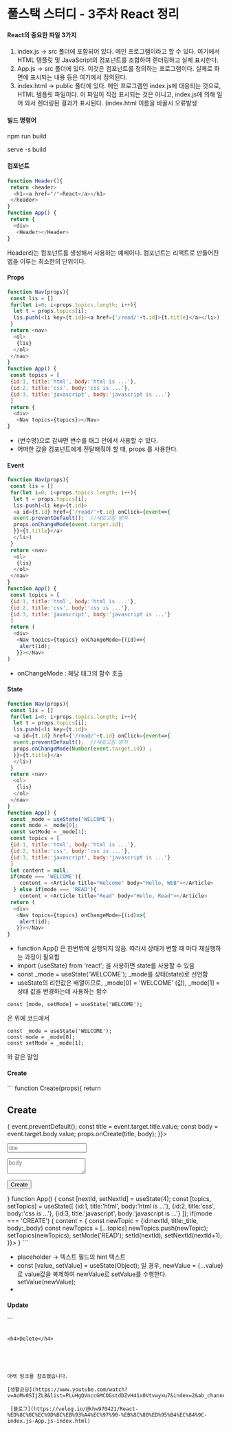 <h1>풀스택 스터디 - 3주차 React 정리 </h1>
<h4>React의 중요한 파일 3가지</h4>

1. index.js -> src 폴더에 포함되어 있다. 메인 프로그램이라고 할 수 있다. 여기에서 HTML 템플릿 및 JavaScript의 컴포넌트를 조합하여 렌더링하고 실제 표시한다.
2. App.js -> src 폴더에 있다. 이것은 컴포넌트를 정의하는 프로그램이다. 실제로 화면에 표시되는 내용 등은 여기에서 정의된다.
3. index.html -> public 폴더에 있다. 메인 프로그램인 index.js에 대응되는 것으로, HTML 템플릿 파일이다. 이 파일이 직접 표시되는 것은 아니고, index.js에 의해 일어 와서 렌더링된 결과가 표시된다. (index.html 이름을 바꿀시 오류발생
<h4>빌드 명령어</h4>
npm run build

serve -s build
<h4>컴포넌트</h4>

```javascript
function Header(){
 return <header>
  <h1><a href="/">React</a></h1>
 </header>
}
function App() {
 return {
  <div>
   <Header></Header>
}
```
Header라는 컴포넌트를 생성해서 사용하는 예제이다. 컴포넌트는 리액트로 만들어진 앱을 이루는 최소한의 단위이다. 

<h4>Props</h4>

```javascript
function Nav(props){
 const lis = []
 for(let i=0; i<props.topics.length; i++){
  let t = props.topics[i];
  lis.push(<li key={t.id}><a href={'/read/'+t.id}>{t.title}</a></li>)
 }
 return <nav>
  <ol>
   {lis}
  </ol>
 </nav>
}
function App() {
 const topics = [
 {id:1, title:'html', body:'html is ...'},
 {id:2, title:'css', body:'css is ...'},
 {id:3, title:'javascript', body:'javascript is ...'}
 ]
 return {
  <div>
   <Nav topics={topics}></Nav>
}
```

- {변수명}으로 감싸면 변수를 태그 안에서 사용할 수 있다. 
- 어떠한 값을 컴포넌트에게 전달해줘야 할 때, props 를 사용한다.

<h4>Event</h4>

```javascript
function Nav(props){
 const lis = []
 for(let i=0; i<props.topics.length; i++){
  let t = props.topics[i];
  lis.push(<li key={t.id}>
  <a id={t.id} href={'/read/'+t.id} onClick={event=>{
  event.preventDefault();  //새로고침 방지
  props.onChangeMode(event.target.id);
  }}>{t.title}</a>
  </li>)
 }
 return <nav>
  <ol>
   {lis}
  </ol>
 </nav>
}
function App() {
 const topics = [
 {id:1, title:'html', body:'html is ...'},
 {id:2, title:'css', body:'css is ...'},
 {id:3, title:'javascript', body:'javascript is ...'}
 ]
 return (
  <div>
   <Nav topics={topics} onChangeMode={(id)=>{
    alert(id);
   }}></Nav>
)
```

- onChangeMode : 해당 태그의 함수 호출

<h4>State</h4>

```javascript
function Nav(props){
 const lis = []
 for(let i=0; i<props.topics.length; i++){
  let t = props.topics[i];
  lis.push(<li key={t.id}>
  <a id={t.id} href={'/read/'+t.id} onClick={event=>{
  event.preventDefault();  //새로고침 방지
  props.onChangeMode(Number(event.target.id)) ;
  }}>{t.title}</a>
  </li>)
 }
 return <nav>
  <ol>
   {lis}
  </ol>
 </nav>
}
function App() {
 const _mode = useState('WELCOME');   
 const mode = _mode[0];
 const setMode = _mode[1];
 const topics = [
 {id:1, title:'html', body:'html is ...'},
 {id:2, title:'css', body:'css is ...'},
 {id:3, title:'javascript', body:'javascript is ...'}
 ]
 let content = null;
 if(mode === 'WELCOME'){
    content = <Article title="Welcome" body="Hello, WEB"></Article>
  } else if(mode === 'READ'){
    content = <Article title="Read" body="Hello, Read"></Article>
 return (
  <div>
   <Nav topics={topics} onChangeMode={(id)=>{
    alert(id);
   }}></Nav>
}
```

- function App() 은 한번밖에 실행되지 않음. 따라서 상태가 변할 때 마다 재실행하는 과정이 필요함
- import {useState} from 'react'; 을 사용하면 state를 사용할 수 있음 
- const _mode = useState('WELCOME'); _mode를 상태(state)로 선언함
- useState의 리턴값은 배열이므로, _mode[0] = 'WELCOME' (값), _mode[1] = 상태 값을 변경하는데 사용하는 함수 
```
const [mode, setMode] = useState('WELCOME');
``` 
은 위에 코드에서 
```
const _mode = useState('WELCOME');   
const mode = _mode[0];
const setMode = _mode[1];
``` 
와 같은 말임
<h4>Create</h4>
```
function Create(props){
  return <article>
    <h2>Create</h2>
    <form onSubmit={event=>{
      event.preventDefault();
      const title = event.target.title.value;
      const body = event.target.body.value;
      props.onCreate(title, body);
    }}>
      <p><input type="text" name="title" placeholder="title"/></p>
      <p><textarea name="body" placeholder="body"></textarea></p>
      <p><input type="submit" value="Create"></input></p>
    </form>
  </article>
}
function App() {
 const [nextId, setNextId] = useState(4);
 const [topics, setTopics] = useState([
    {id:1, title:'html', body:'html is ...'},
    {id:2, title:'css', body:'css is ...'},
    {id:3, title:'javascript', body:'javascript is ...'}
 ]);
 if(mode === 'CREATE') {
  content = <Create onCreate={(_title, _body)=>{
   const newTopic = {id:nextId, title:_title, body:_body}
   const newTopics = [...topics]
   newTopics.push(newTopic);
   setTopics(newTopics);
   setMode('READ');
   setId(nextId);
   setNextId(nextId+1);
  }}></Create>
 }
``` 

- placeholder -> 텍스트 필드의 hint 텍스트
- const [value, setValue] = useState(Object); 일 경우, newValue = {...value}로 value값을 복제하여 newValue로 setValue를 수행한다. setValue(newValue);  
- 
<h4>Update</h4>
``` 

``` 

<h4>Delete</h4>





아래 링크를 참조했습니다.

[생활코딩](https://www.youtube.com/watch?v=AoMv0SIjZL8&list=PLuHgQVnccGMCOGstdDZvH41x0Vtvwyxu7&index=2&ab_channel=%EC%83%9D%ED%99%9C%EC%BD%94%EB%94%A9)
 
 [블로그](https://velog.io/@khw970421/React-%ED%8C%8C%EC%9D%BC%EB%93%A4%EC%97%90-%EB%8C%80%ED%95%B4%EC%84%9C-index.js-App.js-index.html)



